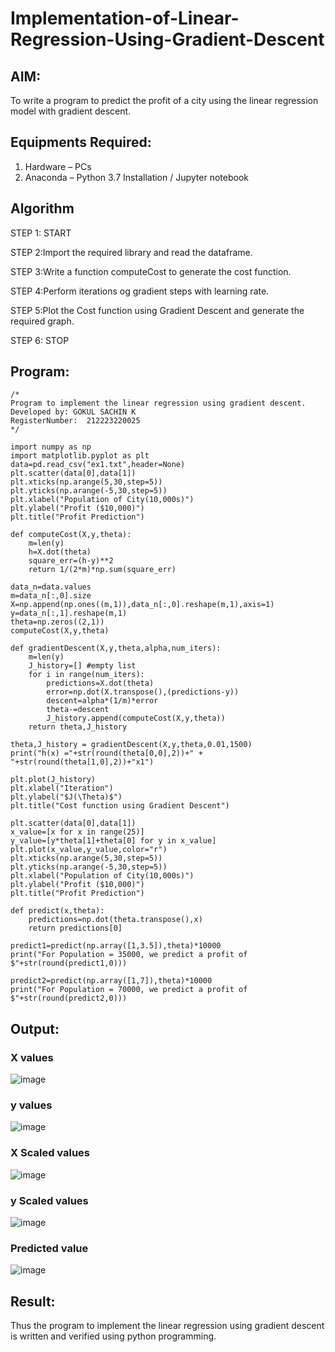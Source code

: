 # Implementation-of-Linear-Regression-Using-Gradient-Descent

## AIM:
To write a program to predict the profit of a city using the linear regression model with gradient descent.

## Equipments Required:
1. Hardware – PCs
2. Anaconda – Python 3.7 Installation / Jupyter notebook

## Algorithm
STEP 1: START

STEP 2:Import the required library and read the dataframe.

STEP 3:Write a function computeCost to generate the cost function.

STEP 4:Perform iterations og gradient steps with learning rate.

STEP 5:Plot the Cost function using Gradient Descent and generate the required graph.

STEP 6: STOP
## Program:
```
/*
Program to implement the linear regression using gradient descent.
Developed by: GOKUL SACHIN K
RegisterNumber:  212223220025
*/
```
```import pandas as pd
import numpy as np
import matplotlib.pyplot as plt
data=pd.read_csv("ex1.txt",header=None)
plt.scatter(data[0],data[1])
plt.xticks(np.arange(5,30,step=5))
plt.yticks(np.arange(-5,30,step=5))
plt.xlabel("Population of City(10,000s)")
plt.ylabel("Profit ($10,000)")
plt.title("Profit Prediction")

def computeCost(X,y,theta):
    m=len(y) 
    h=X.dot(theta) 
    square_err=(h-y)**2
    return 1/(2*m)*np.sum(square_err) 

data_n=data.values
m=data_n[:,0].size
X=np.append(np.ones((m,1)),data_n[:,0].reshape(m,1),axis=1)
y=data_n[:,1].reshape(m,1)
theta=np.zeros((2,1))
computeCost(X,y,theta) 

def gradientDescent(X,y,theta,alpha,num_iters):
    m=len(y)
    J_history=[] #empty list
    for i in range(num_iters):
        predictions=X.dot(theta)
        error=np.dot(X.transpose(),(predictions-y))
        descent=alpha*(1/m)*error
        theta-=descent
        J_history.append(computeCost(X,y,theta))
    return theta,J_history

theta,J_history = gradientDescent(X,y,theta,0.01,1500)
print("h(x) ="+str(round(theta[0,0],2))+" + "+str(round(theta[1,0],2))+"x1")

plt.plot(J_history)
plt.xlabel("Iteration")
plt.ylabel("$J(\Theta)$")
plt.title("Cost function using Gradient Descent")

plt.scatter(data[0],data[1])
x_value=[x for x in range(25)]
y_value=[y*theta[1]+theta[0] for y in x_value]
plt.plot(x_value,y_value,color="r")
plt.xticks(np.arange(5,30,step=5))
plt.yticks(np.arange(-5,30,step=5))
plt.xlabel("Population of City(10,000s)")
plt.ylabel("Profit ($10,000)")
plt.title("Profit Prediction")

def predict(x,theta):
    predictions=np.dot(theta.transpose(),x)
    return predictions[0]

predict1=predict(np.array([1,3.5]),theta)*10000
print("For Population = 35000, we predict a profit of $"+str(round(predict1,0)))

predict2=predict(np.array([1,7]),theta)*10000
print("For Population = 70000, we predict a profit of $"+str(round(predict2,0)))
```
## Output:

### X values
![image](https://github.com/Wkrish28/Implementation-of-Linear-Regression-Using-Gradient-Descent/assets/144295230/10d0ca73-cc69-40ae-b903-e414dbe0626f)

### y values
![image](https://github.com/Wkrish28/Implementation-of-Linear-Regression-Using-Gradient-Descent/assets/144295230/1222e38a-3364-4ef0-81a8-f4d3d78607d8)

### X Scaled values
![image](https://github.com/Wkrish28/Implementation-of-Linear-Regression-Using-Gradient-Descent/assets/144295230/1d81226c-2b5b-4af7-b0c6-9ffe8b7c4dfd)

### y Scaled values
![image](https://github.com/Wkrish28/Implementation-of-Linear-Regression-Using-Gradient-Descent/assets/144295230/c3086ee3-3461-47ef-9389-d998203983c0)

### Predicted value
![image](https://github.com/Wkrish28/Implementation-of-Linear-Regression-Using-Gradient-Descent/assets/144295230/627c5d14-ff96-4de9-ba02-8b494fd7f296)




## Result:
Thus the program to implement the linear regression using gradient descent is written and verified using python programming.
